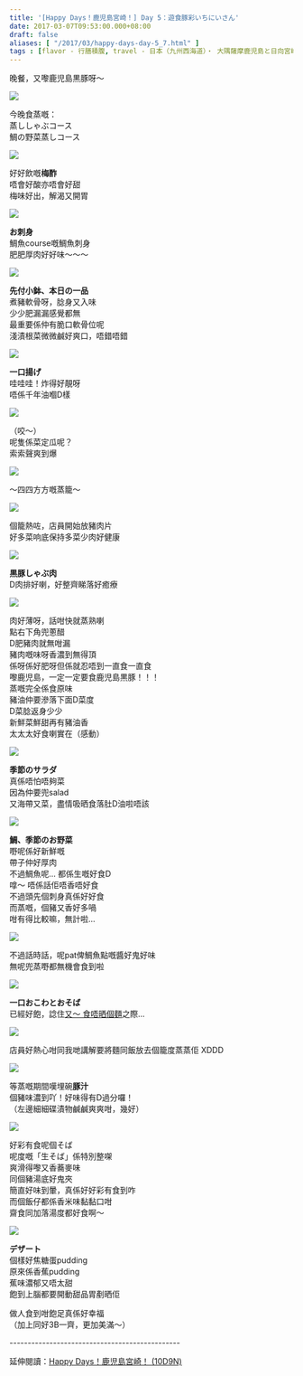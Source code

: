 ```yaml
---
title: '[Happy Days！鹿児島宮崎！] Day 5：遊食豚彩いちにいさん'
date: 2017-03-07T09:53:00.000+08:00
draft: false
aliases: [ "/2017/03/happy-days-day-5_7.html" ]
tags : [flavor - 行膳積腹, travel - 日本（九州西海道）・ 大隅薩摩鹿児島と日向宮崎]
---
```


晚餐，又嚟鹿児島黒豚呀～  

[![](https://c1.staticflickr.com/3/2839/33128241851_d6c81a4fa8_z.jpg)](https://c1.staticflickr.com/3/2839/33128241851_d6c81a4fa8_z.jpg)

今晚食蒸嘅：  
蒸ししゃぶコース  
鯛の野菜蒸しコース  

[![](https://c2.staticflickr.com/4/3689/33128245431_d0c2ee98e4_z.jpg)](https://c2.staticflickr.com/4/3689/33128245431_d0c2ee98e4_z.jpg)

好好飲嘅**梅酢**  
唔會好酸亦唔會好甜  
梅味好出，解渴又開胃  

[![](https://c1.staticflickr.com/1/738/32442131553_99913b3550_z.jpg)](https://c1.staticflickr.com/1/738/32442131553_99913b3550_z.jpg)

**お刺身**  
鯛魚course嘅鯛魚刺身  
肥肥厚肉好好味～～～  

[![](https://c1.staticflickr.com/3/2868/33100870852_6c8d9e05d3_z.jpg)](https://c1.staticflickr.com/3/2868/33100870852_6c8d9e05d3_z.jpg)

**先付小鉢、本日の一品**  
煮豬軟骨呀，腍身又入味  
少少肥漏漏感覺都無  
最重要係仲有脆口軟骨位呢  
淺漬根菜微微鹹好爽口，唔錯唔錯  

[![](https://c1.staticflickr.com/1/600/32413147364_98fb68b69a_z.jpg)](https://c1.staticflickr.com/1/600/32413147364_98fb68b69a_z.jpg)

**一口揚げ**  
哇哇哇！炸得好靚呀  
唔係千年油嗰D樣  

[![](https://c1.staticflickr.com/1/603/32442122723_6b3047d76f_z.jpg)](https://c1.staticflickr.com/1/603/32442122723_6b3047d76f_z.jpg)

（咬～）  
呢隻係菜定瓜呢？  
索索聲爽到爆  

[![](https://c1.staticflickr.com/1/744/32873681620_c34e9a9c2d_z.jpg)](https://c1.staticflickr.com/1/744/32873681620_c34e9a9c2d_z.jpg)

～四四方方嘅蒸籠～  

[![](https://c1.staticflickr.com/3/2893/33215348736_dcf9aa6044_z.jpg)](https://c1.staticflickr.com/3/2893/33215348736_dcf9aa6044_z.jpg)

個籠熱咗，店員開始放豬肉片  
好多菜响底保持多菜少肉好健康  

[![](https://c1.staticflickr.com/1/618/33256650365_85ca36101f_z.jpg)](https://c1.staticflickr.com/1/618/33256650365_85ca36101f_z.jpg)

**黒豚しゃぶ肉**  
D肉排好喇，好整齊睇落好癒療  

[![](https://c2.staticflickr.com/4/3873/33100839692_255101cb9b_z.jpg)](https://c2.staticflickr.com/4/3873/33100839692_255101cb9b_z.jpg)

肉好薄呀，話咁快就蒸熟喇  
點右下角兜蔥醋  
D肥豬肉就無咁漏  
豬肉嘅味呀香濃到無得頂  
係呀係好肥呀但係就忍唔到一直食一直食  
嚟鹿児島，一定一定要食鹿児島黒豚！！！  
蒸嘅完全係食原味  
豬油仲要滲落下面D菜度  
D菜腍返身少少  
新鮮菜鮮甜再有豬油香  
太太太好食喇實在（感動）  

[![](https://c1.staticflickr.com/1/710/33128249201_76d5561ea1_z.jpg)](https://c1.staticflickr.com/1/710/33128249201_76d5561ea1_z.jpg)

**季節のサラダ**  
真係唔怕唔夠菜  
因為仲要兜salad  
又海帶又菜，盡情吸晒食落肚D油啦唔該  

[![](https://c1.staticflickr.com/1/588/33256655955_ec580f248e_z.jpg)](https://c1.staticflickr.com/1/588/33256655955_ec580f248e_z.jpg)

**鯛、季節のお野菜**  
嘢呢係好新鮮嘅  
帶子仲好厚肉  
不過鯛魚呢... 都係生嘅好食D  
嗱～ 唔係話佢唔香唔好食  
不過頭先個刺身真係好好食  
而蒸嘅，個豬又香好多喎  
咁有得比較嘛，無計啦...  

[![](https://c1.staticflickr.com/1/608/33128227441_9dc29e7840_z.jpg)](https://c1.staticflickr.com/1/608/33128227441_9dc29e7840_z.jpg)

不過話時話，呢pat俾鯛魚點嘅醬好鬼好味  
無呢兜蒸嘢都無機會食到啦  

[![](https://c1.staticflickr.com/1/720/32442124803_7146c06693_z.jpg)](https://c1.staticflickr.com/1/720/32442124803_7146c06693_z.jpg)

**一口おこわとおそば**  
已經好飽，諗住[又～ 食唔晒個麵](http://www.hidie.net/2017/02/happy-days-day-4_9.html)之際...  

[![](https://c2.staticflickr.com/6/5733/32873697520_757b526c91_z.jpg)](https://c2.staticflickr.com/6/5733/32873697520_757b526c91_z.jpg)

店員好熱心咁同我哋講解要將麵同飯放去個籠度蒸蒸佢 XDDD  

[![](https://c2.staticflickr.com/4/3938/33128229991_10afc8bf9b_z.jpg)](https://c2.staticflickr.com/4/3938/33128229991_10afc8bf9b_z.jpg)

等蒸嘅期間嘆埋碗**豚汁**  
個豬味濃到吖！好味得有D過分囉！  
（左邊細細碟漬物鹹鹹爽爽咁，幾好）  

[![](https://c2.staticflickr.com/4/3802/32413166564_65c3d3b007_z.jpg)](https://c2.staticflickr.com/4/3802/32413166564_65c3d3b007_z.jpg)

好彩有食呢個そば  
呢度嘅「生そば」係特別整㗎  
爽滑得嚟又香蕎麥味  
同個豬湯底好鬼夾  
簡直好味到暈，真係好好彩有食到咋  
而個飯仔都係香米味黏黏口咁  
齋食同加落湯度都好食啊～  

[![](https://c2.staticflickr.com/4/3771/32413160694_fa35a0d97e_z.jpg)](https://c2.staticflickr.com/4/3771/32413160694_fa35a0d97e_z.jpg)

**デザート**  
個樣好焦糖蛋pudding  
原來係香蕉pudding  
蕉味濃郁又唔太甜  
飽到上腦都要開動甜品胃剷晒佢  
  
做人食到咁飽足真係好幸福  
（加上同好3B一齊，更加美滿～）  
  
\-----------------------------------------------  
  
延伸閱讀：[Happy Days！鹿児島宮崎！ (10D9N)](http://www.hidie.net/2017/06/happy-days10d9n.html)